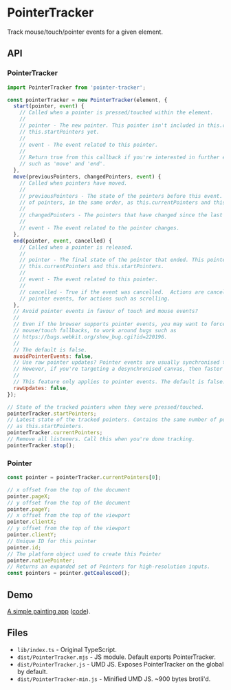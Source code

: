 # PointerTracker

Track mouse/touch/pointer events for a given element.

## API

### PointerTracker

```js
import PointerTracker from 'pointer-tracker';

const pointerTracker = new PointerTracker(element, {
  start(pointer, event) {
    // Called when a pointer is pressed/touched within the element.
    //
    // pointer - The new pointer. This pointer isn't included in this.currentPointers or
    // this.startPointers yet.
    //
    // event - The event related to this pointer.
    //
    // Return true from this callback if you're interested in further events about this pointer,
    // such as 'move' and 'end'.
  },
  move(previousPointers, changedPointers, event) {
    // Called when pointers have moved.
    //
    // previousPointers - The state of the pointers before this event. This contains the same number
    // of pointers, in the same order, as this.currentPointers and this.startPointers.
    //
    // changedPointers - The pointers that have changed since the last move callback.
    //
    // event - The event related to the pointer changes.
  },
  end(pointer, event, cancelled) {
    // Called when a pointer is released.
    //
    // pointer - The final state of the pointer that ended. This pointer is now absent from
    // this.currentPointers and this.startPointers.
    //
    // event - The event related to this pointer.
    //
    // cancelled - True if the event was cancelled.  Actions are cancelled when the OS takes over
    // pointer events, for actions such as scrolling.
  },
  // Avoid pointer events in favour of touch and mouse events?
  //
  // Even if the browser supports pointer events, you may want to force the browser to use
  // mouse/touch fallbacks, to work around bugs such as
  // https://bugs.webkit.org/show_bug.cgi?id=220196.
  //
  // The default is false.
  avoidPointerEvents: false,
  // Use raw pointer updates? Pointer events are usually synchronised to requestAnimationFrame.
  // However, if you're targeting a desynchronised canvas, then faster 'raw' updates are better.
  //
  // This feature only applies to pointer events. The default is false.
  rawUpdates: false,
});

// State of the tracked pointers when they were pressed/touched.
pointerTracker.startPointers;
// Latest state of the tracked pointers. Contains the same number of pointers, and in the same order
// as this.startPointers.
pointerTracker.currentPointers;
// Remove all listeners. Call this when you're done tracking.
pointerTracker.stop();
```

### Pointer

```js
const pointer = pointerTracker.currentPointers[0];

// x offset from the top of the document
pointer.pageX;
// y offset from the top of the document
pointer.pageY;
// x offset from the top of the viewport
pointer.clientX;
// y offset from the top of the viewport
pointer.clientY;
// Unique ID for this pointer
pointer.id;
// The platform object used to create this Pointer
pointer.nativePointer;
// Returns an expanded set of Pointers for high-resolution inputs.
const pointers = pointer.getCoalesced();
```

## Demo

[A simple painting app](https://pointer-tracker-demo.glitch.me/) ([code](https://glitch.com/edit/#!/pointer-tracker-demo?path=public/index.html)).

## Files

- `lib/index.ts` - Original TypeScript.
- `dist/PointerTracker.mjs` - JS module. Default exports PointerTracker.
- `dist/PointerTracker.js` - UMD JS. Exposes PointerTracker on the global by default.
- `dist/PointerTracker-min.js` - Minified UMD JS. ~900 bytes brotli'd.
